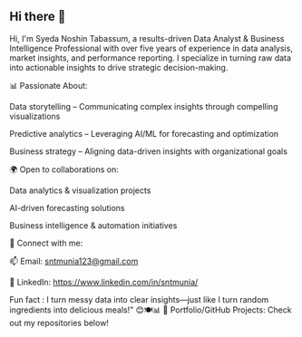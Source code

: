 ## Hi there 👋
 Hi, I'm Syeda Noshin Tabassum, a results-driven Data Analyst & Business Intelligence Professional with over five years of experience in data analysis, market insights, and performance reporting. I specialize in turning raw data into actionable insights to drive strategic decision-making.

📊 Passionate About:

Data storytelling – Communicating complex insights through compelling visualizations

Predictive analytics – Leveraging AI/ML for forecasting and optimization

Business strategy – Aligning data-driven insights with organizational goals

🌍 Open to collaborations on:

Data analytics & visualization projects

AI-driven forecasting solutions

Business intelligence & automation initiatives

🔗 Connect with me:

📫 Email: sntmunia123@gmail.com

💼 LinkedIn: https://www.linkedin.com/in/sntmunia/

Fun fact : I turn messy data into clear insights—just like I turn random ingredients into delicious meals!" 😊🍽️📊
📂 Portfolio/GitHub Projects: Check out my repositories below!
